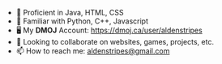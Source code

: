- 🌲 Proficient in Java, HTML, CSS
- 🌱 Familiar with Python, C++, Javascript
- 🖥️ My **DMOJ** Account: https://dmoj.ca/user/aldenstripes 
- 💞️ Looking to collaborate on websites, games, projects, etc.
- 📫 How to reach me: aldenstripes@gmail.com

